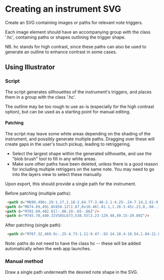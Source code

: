 # Creating an instrument SVG
Create an SVG containing images or paths for relevant note triggers.  

Each image element should have an accompanying group with the class '.hc', containing paths or shapes outlining the trigger shape.

NB. hc stands for high contrast, since these paths can also be used to generate an outline to enhance contrast in some cases.

## Using Illustrator

### Script
The script generates sillhouettes of the instrument's triggers, and places them in a group with the class '.hc'.

The outline may be too rough to use as-is (especially for the high contrast option), but can be used as a starting point for manual editing.
#### Patching
The script may leave some white areas depending on the shading of the instrument, and possibly generate multiple paths. Dragging over these will create gaps in the user's touch pickup, leading to retriggering. 

- Select the largest shape within the generated sillhouette, and use the "blob brush" tool to fill in any white areas.  
- Make sure other paths have been deleted, unless there is a good reason for including multiple retriggers on the same note. You may need to go into the layers view to select these manually.

Upon export, this should provide a single path for the instrument.

Before patching (multiple paths):
```html
 <path d="M699,496c.29-1.17,1.18-2.64.77-3.46-2.1-4.25-.24-7.14,2.81-9.78l.08-.19c.32-.58,1-1.55.89-1.69-4.68-4.82.26-11-2.26-16a36.33,36.33,0,0,0-3.22-4.42c.87-1.15,2.78-3,3.82-5.32.63-1.38.05-3.4-.23-5.1-.34-2.05-1.42-4.1-1.31-6.1.2-3.54,1.07-7,1.79-11.38l-11,6.83-2.43-6.07h-2.48l1.09-3.45-3.45,2c-.81-1.48-1.63-2.95-2.33-4.22l9-4.3L687,418.77l-2.92,3.15-1.43-.4c2.91-4.92.93-6.92-3.49-8.19-1.33-.38-2.91-2.76-2.95-4.26-.23-8.46,0-16.93,0-25.4,0-3.14-.15-6.28-.16-9.42q-.09-23.83-.15-47.68c0-13.17.1-26.35,0-39.52,0-3.81-.52-7.63-.87-11.44s1-5.47,5-5.45c13.3.06,26.54.59,39.67,2.87q20.91,3.64,41.84,7.14c3.38.57,4.69,2.47,4.81,5.85.32,9.15,1.27,18.29,1.25,27.43,0,20.69-.75,41.38-.67,62.06.06,16.21,1.27,32.42,1.27,48.62,0,10.53-1.44,21.05-1.84,31.59-.19,4.71.67,9.45.92,14.18.43,8.38,1.95,16.76-1.81,25-1,2.08.59,5.19.51,7.81q-1.41,50.07-3,100.12c-.1,3.26-1.4,5-4.93,5.61-6,1.09-11.83,3.5-17.86,4.22-8.59,1-17.31,1-26,1.52-4.44.24-8.87.73-13.3.77-8.38.07-16.76-.09-25.14-.18-5.6-.06-6.1-.67-5.84-6.47.64-14.44,1.43-28.87,1.83-43.31.57-20.85.85-41.7,1.28-62.56,0-1.63.24-3.27.41-5.53l5.49,2.95-2.16,5c5.2-1.5,6.58-5.72,7.35-9.61.56-2.83,1.3-3.79,4-3.57a7.32,7.32,0,0,0,2.9-.37c4.43-1.56,6.69-.21,8,4.86l-10.15-1.87.63,6.37Zm27.64,37.3,2-.18-2.08-6.42c-1.15.51-2.76.71-3.34,1.6-.81,1.21-.85,2.94-1.22,4.44l1.41.36c.6-1.63,1.21-3.25,2.19-5.92Z"/>
<path d="M674.69,491.8V450.12l1.67,0v10.46l.81.1,1.26-3.45c.23,0,.66-.12.77,0,1,1.22,1.89,2.48,2.82,3.73l-5.13,3.26C676.15,473.46,675.35,483.49,674.69,491.8Z"/>
<path d="M702.69,482.61l-.08.19-.65-.66Z"/>
<path d="M745.78,440.31V585L673,538.55l3.23-129.48,49.15-20.89Z"/>
```
After patching (single path):
```html
 <path d="M767.32,469.9c-.25-4.73-1.11-9.47-.92-14.18.4-10.54,1.84-21.06,1.84-31.59,0-16.2-1.21-32.41-1.27-48.62-.08-20.68.65-41.37.67-62.06,0-9.14-.93-18.28-1.25-27.43-.12-3.38-1.43-5.28-4.81-5.85q-20.93-3.53-41.84-7.14c-13.13-2.28-26.37-2.81-39.67-2.87-4.05,0-5.37,1.73-5,5.45s.85,7.63.87,11.44c.09,13.17,0,26.35,0,39.52q0,23.83.15,47.68c0,3.14.17,6.28.16,9.42,0,8.47-.25,16.94,0,25.4a5.11,5.11,0,0,0,.92,2.44q-1,18.86-2,37.7-.71,4.56-1.57,9.11a5.46,5.46,0,0,0,.85,4.23l-1.62,29.7a4.29,4.29,0,0,0,1.3,3.32l-.2,1.47-.3-.16c-.16,2.1-.35,3.65-.4,5.17-.15,1.12-.31,2.24-.46,3.37a5.62,5.62,0,0,0,.34,2.9c-.37,18.89-.65,37.77-1.17,56.65-.4,14.44-1.19,28.87-1.83,43.31-.26,5.8.24,6.41,5.84,6.47,8.38.09,16.76.25,25.14.18,4.43,0,8.86-.53,13.3-.77,8.66-.48,17.38-.48,26-1.52,6-.72,11.85-3.13,17.86-4.22,3.53-.64,4.83-2.35,4.93-5.61q1.5-50.05,3-100.12c.08-2.62-1.47-5.73-.51-7.81C769.27,486.66,767.75,478.28,767.32,469.9Z"/>
```

Note: paths do not need to have the class hc -- these will be added automatically when the web app launches.
### Manual method
Draw a single path underneath the desired note shape in the SVG.